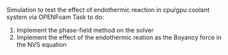Simulation to test the effect of endothermic reaction in cpu/gpu coolant system via OPENFoam 
Task to do:
  1. Implement the phase-field method on the solver
  2. Implement the effect of the endothermic reation as the Boyancy force in the NVS equation
